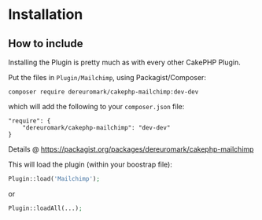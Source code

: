 # Installation

## How to include
Installing the Plugin is pretty much as with every other CakePHP Plugin.

Put the files in `Plugin/Mailchimp`, using Packagist/Composer:
```
composer require dereuromark/cakephp-mailchimp:dev-dev
```

which will add the following to your `composer.json` file:

```
"require": {
	"dereuromark/cakephp-mailchimp": "dev-dev"
}
```

Details @ https://packagist.org/packages/dereuromark/cakephp-mailchimp

This will load the plugin (within your boostrap file):
```php
Plugin::load('Mailchimp');
```
or
```php
Plugin::loadAll(...);
```
